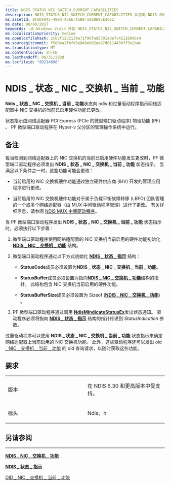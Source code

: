 ```yaml
---
title: NDIS_STATUS_NIC_SWITCH_CURRENT_CAPABILITIES
description: NDIS_STATUS_NIC_SWITCH_CURRENT_CAPABILITIES 状态向 NDIS 和过量驱动程序指示网络适配器中 NIC 交换机的当前已启用硬件功能已更改。
ms.assetid: 8F5DF045-4993-45E6-A5B9-502B695E3C62
ms.date: 08/08/2017
keywords: -从 Windows Vista 开始 NDIS_STATUS_NIC_SWITCH_CURRENT_CAPABILITIES 的网络驱动程序
ms.localizationpriority: medium
ms.openlocfilehash: 2cb3f1232139a71f96fad3701adefc421269dbc4
ms.sourcegitcommit: f500ea2fbfd3e849eb82ee67d011443bff3e2b4c
ms.translationtype: MT
ms.contentlocale: zh-CN
ms.lasthandoff: 08/31/2020
ms.locfileid: "89214698"
---
```

# <a name="ndis_status_nic_switch_current_capabilities"></a>NDIS \_ 状态 \_ NIC \_ 交换机 \_ 当前 \_ 功能


**Ndis \_ 状态 \_ NIC \_ 交换机 \_ 当前 \_ 功能**状态向 ndis 和过量驱动程序指示网络适配器中 NIC 交换机的当前已启用硬件功能已更改。

状态指示由网络适配器 PCI Express (PCIe 的微型端口驱动程序) 物理功能 (PF) 。 PF 微型端口驱动程序在 Hyper-v 父分区的管理操作系统中运行。

<a name="remarks"></a>备注
-------

每当检测到网络适配器上的 NIC 交换机的当前已启用硬件功能发生更改时，PF 微型端口驱动程序必须发出 **NDIS \_ 状态 \_ NIC \_ 交换机 \_ 当前 \_ 功能** 状态指示。 当满足以下条件之一时，这些功能可能会更改：

-   当前启用的 NIC 交换机硬件功能通过独立硬件供应商 (IHV) 开发的管理应用程序进行更改。

-   当前启用的 NIC 交换机硬件功能对于属于负载平衡故障转移 (LBFO) 团队管理的一个或多个网络适配器（由 MUX 中间驱动程序管理）进行了更改。 有关详细信息，请参阅 [NDIS MUX 中间驱动程序](./ndis-mux-intermediate-drivers.md)。

当 PF 微型端口驱动程序发出 **NDIS \_ 状态 \_ NIC \_ 交换机 \_ 当前 \_ 功能** 状态指示时，必须执行以下步骤：

1.  微型端口驱动程序使用网络适配器的 NIC 交换机当前启用的硬件功能初始化 [**NDIS \_ NIC \_ 交换机 \_ 功能**](/windows-hardware/drivers/ddi/ntddndis/ns-ntddndis-_ndis_nic_switch_capabilities) 结构。
2.  微型端口驱动程序通过以下方式初始化 [**NDIS \_ 状态 \_ 指示**](/windows-hardware/drivers/ddi/ndis/ns-ndis-_ndis_status_indication) 结构：

    -   **StatusCode**成员必须设置为**NDIS \_ 状态 \_ NIC \_ 交换机 \_ 当前 \_ 功能**。

    -   **StatusBuffer**成员必须设置为指向[**NDIS \_ NIC \_ 交换机 \_ 功能**](/windows-hardware/drivers/ddi/ntddndis/ns-ntddndis-_ndis_nic_switch_capabilities)结构的指针。 此结构包含 NIC 交换机当前启用的硬件功能。

    -   **StatusBufferSize**成员必须设置为 Sizeof ([**NDIS \_ NIC \_ 交换机 \_ 功能**](/windows-hardware/drivers/ddi/ntddndis/ns-ntddndis-_ndis_nic_switch_capabilities)) 。

3.  PF 微型端口驱动程序通过调用 [**NdisMIndicateStatusEx**](/windows-hardware/drivers/ddi/ndis/nf-ndis-ndismindicatestatusex)发出状态通知。 驱动程序必须将指向 [**NDIS \_ 状态 \_ 指示**](/windows-hardware/drivers/ddi/ndis/ns-ndis-_ndis_status_indication) 结构的指针传递到 *StatusIndication* 参数。

过量驱动程序可以使用 **NDIS \_ 状态 \_ NIC \_ 交换机 \_ 当前 \_ 功能** 状态指示来确定网络适配器上当前启用的 NIC 交换机功能。 此外，这些驱动程序还可以发出 oid [ \_ NIC \_ 交换机 \_ 当前 \_ 功能](oid-nic-switch-current-capabilities.md) 的 oid 查询请求，以随时获取这些功能。

<a name="requirements"></a>要求
------------

<table>
<colgroup>
<col width="50%" />
<col width="50%" />
</colgroup>
<tbody>
<tr class="odd">
<td><p>版本</p></td>
<td><p>在 NDIS 6.30 和更高版本中受支持。</p></td>
</tr>
<tr class="even">
<td><p>标头</p></td>
<td>Ndis。h</td>
</tr>
</tbody>
</table>

## <a name="see-also"></a>另请参阅


****
[**NDIS \_ NIC \_ 交换机 \_ 功能**](/windows-hardware/drivers/ddi/ntddndis/ns-ntddndis-_ndis_nic_switch_capabilities)

[**NDIS \_ 状态 \_ 指示**](/windows-hardware/drivers/ddi/ndis/ns-ndis-_ndis_status_indication)

[OID \_ NIC \_ 交换机 \_ 当前 \_ 功能](oid-nic-switch-current-capabilities.md)

 

